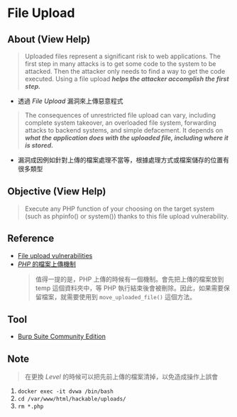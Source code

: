 # File Upload

## About (View Help)

> Uploaded files represent a significant risk to web applications. The first step in many attacks is to get some code to the system to be attacked. Then the attacker only needs to find a way to get the code executed. Using a file upload ***helps the attacker accomplish the first step.***
- 透過 *File Upload* 漏洞來上傳惡意程式
> The consequences of unrestricted file upload can vary, including complete system takeover, an overloaded file system, forwarding attacks to backend systems, and simple defacement. It depends on ***what the application does with the uploaded file, including where it is stored.***
- 漏洞成因例如針對上傳的檔案處理不當等，根據處理方式或檔案儲存的位置有很多類型

## Objective (View Help)

> Execute any PHP function of your choosing on the target system (such as phpinfo()	or system()) thanks to this file upload vulnerability.

## Reference

- [File upload vulnerabilities](https://portswigger.net/web-security/file-upload)
- [*PHP* 的檔案上傳機制](https://ithelp.ithome.com.tw/articles/10247638)
	> 值得一提的是，PHP 上傳的時候有一個機制。會先把上傳的檔案放到 temp 這個資料夾中，等 PHP 執行結束後會被刪除。因此，如果需要保留檔案，就需要使用到 `move_uploaded_file()` 這個方法。

## Tool

- [Burp Suite Community Edition](https://portswigger.net/burp/communitydownload)

## Note

> 在更換 *Level* 的時候可以把先前上傳的檔案清掉，以免造成操作上誤會
1. `docker exec -it dvwa /bin/bash`
2. `cd /var/www/html/hackable/uploads/`
3. `rm *.php`